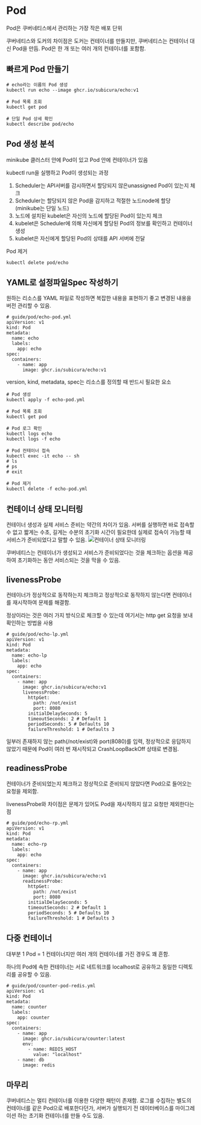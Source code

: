 # Pod

Pod은 쿠버네티스에서 관리하는 가장 작은 배포 단위

쿠버네티스와 도커의 차이점은 도커는 컨테이너를 만들지만, 쿠버네티스는 컨테이너 대신 Pod을 만듬. Pod은 한 개 또는 여러 개의 컨테이너를 포함함.

## 빠르게 Pod 만들기
```
# echo라는 이름의 Pod 생성
kubectl run echo --image ghcr.io/subicura/echo:v1
```

```
# Pod 목록 조회
kubectl get pod
```

```
# 단일 Pod 상세 확인
kubectl describe pod/echo
```

## Pod 생성 분석
minikube 클러스터 안에 Pod이 있고 Pod 안에 컨테이너가 있음

kubectl run을 실행하고 Pod이 생성되는 과정
1. Scheduler는 API서버를 감시하면서 할당되지 않은unassigned Pod이 있는지 체크
2. Scheduler는 할당되지 않은 Pod을 감지하고 적절한 노드node에 할당 (minikube는 단일 노드)
3. 노드에 설치된 kubelet은 자신의 노드에 할당된 Pod이 있는지 체크
4. kubelet은 Scheduler에 의해 자신에게 할당된 Pod의 정보를 확인하고 컨테이너 생성
5. kubelet은 자신에게 할당된 Pod의 상태를 API 서버에 전달

Pod 제거
```
kubectl delete pod/echo
```

## YAML로 설정파일Spec 작성하기
원하는 리소스를 YAML 파일로 작성하면 복잡한 내용을 표현하기 좋고 변경된 내용을 버전 관리할 수 있음.

```
# guide/pod/echo-pod.yml
apiVersion: v1
kind: Pod
metadata:
  name: echo
  labels:
    app: echo
spec:
  containers:
    - name: app
      image: ghcr.io/subicura/echo:v1
```

version, kind, metadata, spec는 리소스를 정의할 때 반드시 필요한 요소

```
# Pod 생성
kubectl apply -f echo-pod.yml

# Pod 목록 조회
kubectl get pod

# Pod 로그 확인
kubectl logs echo
kubectl logs -f echo

# Pod 컨테이너 접속
kubectl exec -it echo -- sh
# ls
# ps
# exit

# Pod 제거
kubectl delete -f echo-pod.yml
```

## 컨테이너 상태 모니터링
컨테이너 생성과 실제 서비스 준비는 약간의 차이가 있음. 서버를 실행하면 바로 접속할 수 없고 짧게는 수초, 길게는 수분의 초기화 시간이 필요한데 실제로 접속이 가능할 때 서비스가 준비되었다고 말할 수 있음.
![컨테이너 상태 모니터링](https://subicura.com/k8s/assets/img/pod-monitoring.0b0e0d5a.png)

쿠버네티스는 컨테이너가 생성되고 서비스가 준비되었다는 것을 체크하는 옵션을 제공하여 초기화하는 동안 서비스되는 것을 막을 수 있음.

## livenessProbe
컨테이너가 정상적으로 동작하는지 체크하고 정상적으로 동작하지 않는다면 컨테이너를 재시작하여 문제를 해결함.

정상이라는 것은 여러 가지 방식으로 체크할 수 있는데 여기서는 http get 요청을 보내 확인하는 방법을 사용

```
# guide/pod/echo-lp.yml
apiVersion: v1
kind: Pod
metadata:
  name: echo-lp
  labels:
    app: echo
spec:
  containers:
    - name: app
      image: ghcr.io/subicura/echo:v1
      livenessProbe:
        httpGet:
          path: /not/exist
          port: 8080
        initialDelaySeconds: 5
        timeoutSeconds: 2 # Default 1
        periodSeconds: 5 # Defaults 10
        failureThreshold: 1 # Defaults 3
```

일부러 존재하지 않는 path(/not/exist)와 port(8080)를 입력, 정상적으로 응답하지 않았기 때문에 Pod이 여러 번 재시작되고 CrashLoopBackOff 상태로 변경됨.

## readinessProbe
컨테이너가 준비되었는지 체크하고 정상적으로 준비되지 않았다면 Pod으로 들어오는 요청을 제외함.

livenessProbe와 차이점은 문제가 있어도 Pod을 재시작하지 않고 요청만 제외한다는 점

```
# guide/pod/echo-rp.yml
apiVersion: v1
kind: Pod
metadata:
  name: echo-rp
  labels:
    app: echo
spec:
  containers:
    - name: app
      image: ghcr.io/subicura/echo:v1
      readinessProbe:
        httpGet:
          path: /not/exist
          port: 8080
        initialDelaySeconds: 5
        timeoutSeconds: 2 # Default 1
        periodSeconds: 5 # Defaults 10
        failureThreshold: 1 # Defaults 3
```

## 다중 컨테이너
대부분 1 Pod = 1 컨테이너지만 여러 개의 컨테이너를 가진 경우도 꽤 흔함.

하나의 Pod에 속한 컨테이너는 서로 네트워크를 localhost로 공유하고 동일한 디렉토리를 공유할 수 있음.
```
# guide/pod/counter-pod-redis.yml
apiVersion: v1
kind: Pod
metadata:
  name: counter
  labels:
    app: counter
spec:
  containers:
    - name: app
      image: ghcr.io/subicura/counter:latest
      env:
        - name: REDIS_HOST
          value: "localhost"
    - name: db
      image: redis
```

## 마무리
쿠버네티스는 멀티 컨테이너를 이용한 다양한 패턴이 존재함. 로그를 수집하는 별도의 컨테이너를 같은 Pod으로 배포한다던가, 서버가 실행되기 전 데이터베이스를 마이그레이션 하는 초기화 컨테이너를 만들 수도 있음.